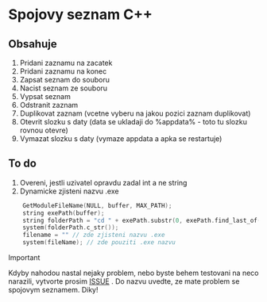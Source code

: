 # Spojovy seznam C++
## Obsahuje
1. Pridani zaznamu na zacatek
2. Pridani zaznamu na konec
3. Zapsat seznam do souboru
4. Nacist seznam ze souboru
5. Vypsat seznam
6. Odstranit zaznam
7. Duplikovat zaznam (vcetne vyberu na jakou pozici zaznam duplikovat)
8. Otevrit slozku s daty (data se ukladaji do %appdata% - toto tu slozku rovnou otevre)
9. Vymazat slozku s daty (vymaze appdata a apka se restartuje)

## To do
1. Overeni, jestli uzivatel opravdu zadal int a ne string
2. Dynamicke zjisteni nazvu .exe
```cpp
	GetModuleFileName(NULL, buffer, MAX_PATH);
	string exePath(buffer);
	string folderPath = "cd " + exePath.substr(0, exePath.find_last_of("\\/"));
	system(folderPath.c_str());
	filename = "" // zde zjisteni nazvu .exe
	system(fileName); // zde pouziti .exe nazvu
```
> [!IMPORTANT]
> Kdyby nahodou nastal nejaky problem, nebo byste behem testovani na neco narazili, vytvorte prosim [ISSUE](https://github.com/k4p1cz/spse/issues) . Do nazvu uvedte, ze mate problem se spojovym seznamem. Diky!